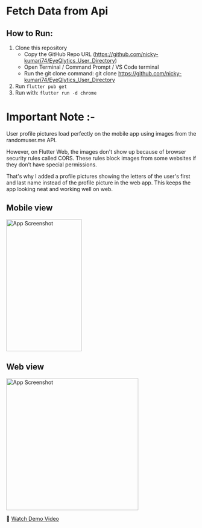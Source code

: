 # Fetch Data from Api

## How to Run:
1. Clone this repository
   - Copy the GitHub Repo URL (https://github.com/nicky-kumari74/EyeQlytics_User_Directory)
   - Open Terminal / Command Prompt / VS Code terminal
   - Run the git clone command: git clone https://github.com/nicky-kumari74/EyeQlytics_User_Directory
3. Run `flutter pub get`
4. Run with: `flutter run -d chrome`

# Important Note :-
User profile pictures load perfectly on the mobile app using images from the randomuser.me API.

However, on Flutter Web, the images don't show up because of browser security rules called CORS. These rules block images from some websites if they don’t have special permissions.

That's why I added a profile pictures showing the letters of the user's first and last name instead of the profile picture in the web app. This keeps the app looking neat and working well on web.

## Mobile view

<img src="https://github.com/user-attachments/assets/6b3677ec-8c74-46a8-8628-cdcc071d1f8e" width="200" height="350" alt="App Screenshot"/>

## Web view

<img src="https://github.com/user-attachments/assets/7da16b35-190f-4899-89ac-1810fe95a544"  height="350" alt="App Screenshot"/>

🎥 [Watch Demo Video](https://drive.google.com/file/d/1W88rt9ryQ7vixngGlXZ3Es1RU8nqTh9i/view?usp=sharing)



